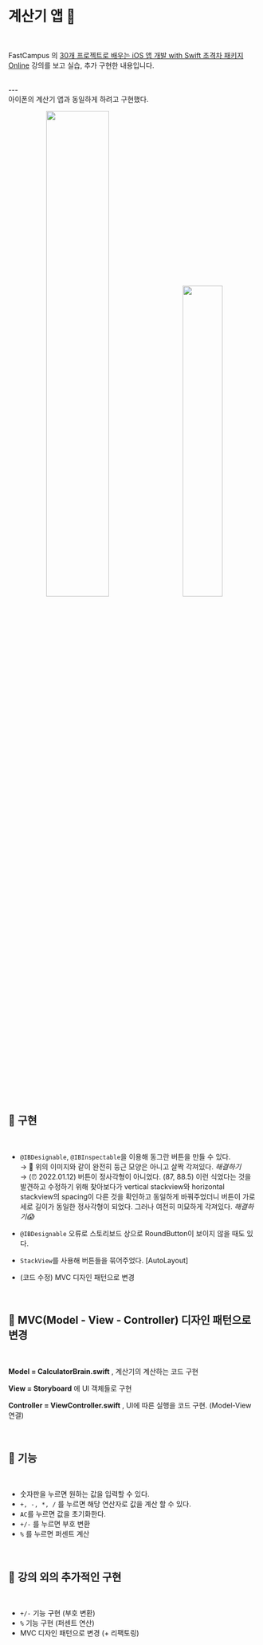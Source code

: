 # 계산기 앱 🧮

<br>

FastCampus 의 [30개 프로젝트로 배우는 iOS 앱 개발 with Swift 초격차 패키지 Online](https://fastcampus.co.kr/dev_online_iosappfinal) 강의를 보고 실습, 추가 구현한 내용입니다. 

<br>
---

<Br>
아이폰의 계산기 앱과 동일하게 하려고 구현했다.

<br>

<p align= center><img src=https://user-images.githubusercontent.com/63290629/149080592-a043d132-bee3-4d51-b4d1-ff8edfa1806f.png width="50%" height="50%"/> &nbsp;&nbsp;&nbsp;&nbsp; <img src=https://user-images.githubusercontent.com/63290629/149080193-c9f0671f-4784-449a-9e28-8e5d4e948235.png width="40%" height="40%"/></p>

<br>

## **💙 구현**

<br>

- `@IBDesignable`, `@IBInspectable`을 이용해 동그란 버튼을 만들 수 있다.   
  → 🚨 위의 이미지와 같이 완전히 둥근 모양은 아니고 살짝 각져있다. *해결하기*  
  → (⏰ 2022.01.12) 버튼이 정사각형이 아니었다. (87, 88.5) 이런 식었다는 것을 발견하고 수정하기 위해 찾아보다가 vertical stackview와 horizontal stackview의 spacing이 다른 것을 확인하고 동일하게 바꿔주었더니 버튼이 가로 세로 길이가 동일한 정사각형이 되었다. 그러나 여전히 미묘하게 각져있다. *해결하기😱*

- `@IBDesignable` 오류로 스토리보드 상으로 RoundButton이 보이지 않을 때도 있다. 

- `StackView`를 사용해 버튼들을 묶어주었다. [AutoLayout]

- (코드 수정) MVC 디자인 패턴으로 변경


<br>

## **💙 MVC(Model - View - Controller) 디자인 패턴으로 변경**
  

<br>

**Model = CalculatorBrain.swift** , 계산기의 계산하는 코드 구현

**View = Storyboard** 에 UI 객체들로 구현

**Controller = ViewController.swift** , UI에 따른 실행을 코드 구현. (Model-View 연결)

<br>

## **💙 기능**

<br>

- 숫자판을 누르면 원하는 값을 입력할 수 있다.
- `+, -, *, /` 를 누르면 해당 연산자로 값을 계산 할 수 있다.
- `AC`를 누르면 값을 초기화한다.
- `+/-` 를 누르면 부호 변환
- `%` 를 누르면 퍼센트 계산

<br>

## **💙 강의 외의 추가적인 구현**

<br>

- `+/-` 기능 구현 (부호 변환)
- `%` 기능 구현 (퍼센트 연산)
- MVC 디자인 패턴으로 변경 (+ 리팩토링)


<br>